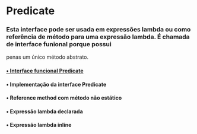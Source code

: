 # Predicate

### Esta interface pode ser usada em expressões lambda ou como referência de método para uma expressão lambda. É chamada de interface funional porque possui 
penas um único método abstrato.

#### [• Interface funcional Predicate](https://docs.oracle.com/javase/10/docs/api/java/util/function/Predicate.html)

#### • Implementação da interface Predicate

#### • Reference method com método não estático

#### • Expressão lambda declarada

#### • Expressão lambda inline
